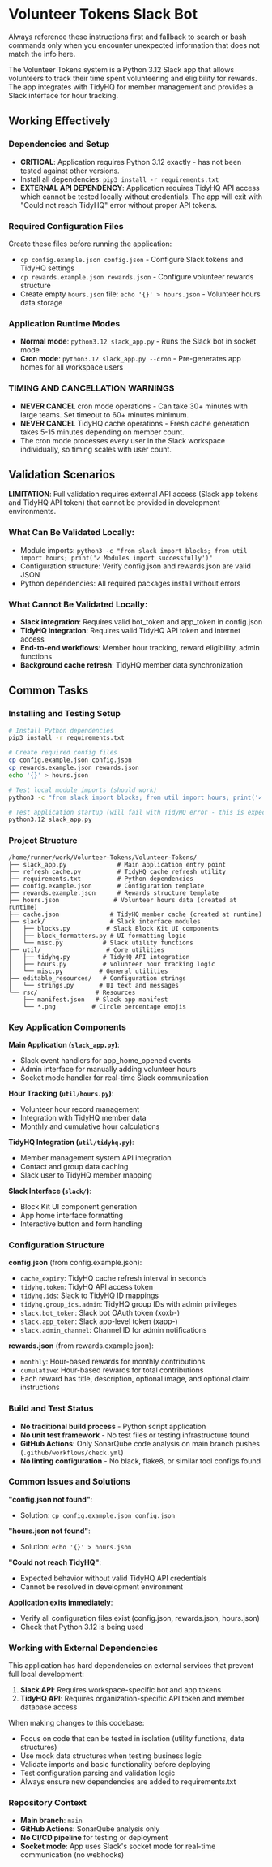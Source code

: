 # Volunteer Tokens Slack Bot

Always reference these instructions first and fallback to search or bash commands only when you encounter unexpected information that does not match the info here.

The Volunteer Tokens system is a Python 3.12 Slack app that allows volunteers to track their time spent volunteering and eligibility for rewards. The app integrates with TidyHQ for member management and provides a Slack interface for hour tracking.

## Working Effectively

### Dependencies and Setup
- **CRITICAL**: Application requires Python 3.12 exactly - has not been tested against other versions.
- Install all dependencies: `pip3 install -r requirements.txt`
- **EXTERNAL API DEPENDENCY**: Application requires TidyHQ API access which cannot be tested locally without credentials. The app will exit with "Could not reach TidyHQ" error without proper API tokens.

### Required Configuration Files
Create these files before running the application:
- `cp config.example.json config.json` - Configure Slack tokens and TidyHQ settings
- `cp rewards.example.json rewards.json` - Configure volunteer rewards structure  
- Create empty `hours.json` file: `echo '{}' > hours.json` - Volunteer hours data storage

### Application Runtime Modes
- **Normal mode**: `python3.12 slack_app.py` - Runs the Slack bot in socket mode
- **Cron mode**: `python3.12 slack_app.py --cron` - Pre-generates app homes for all workspace users

### **TIMING AND CANCELLATION WARNINGS**
- **NEVER CANCEL** cron mode operations - Can take 30+ minutes with large teams. Set timeout to 60+ minutes minimum.
- **NEVER CANCEL** TidyHQ cache operations - Fresh cache generation takes 5-15 minutes depending on member count.
- The cron mode processes every user in the Slack workspace individually, so timing scales with user count.

## Validation Scenarios

**LIMITATION**: Full validation requires external API access (Slack app tokens and TidyHQ API token) that cannot be provided in development environments.

### What Can Be Validated Locally:
- Module imports: `python3 -c "from slack import blocks; from util import hours; print('✓ Modules import successfully')"`
- Configuration structure: Verify config.json and rewards.json are valid JSON
- Python dependencies: All required packages install without errors

### What Cannot Be Validated Locally:
- **Slack integration**: Requires valid bot_token and app_token in config.json
- **TidyHQ integration**: Requires valid TidyHQ API token and internet access
- **End-to-end workflows**: Member hour tracking, reward eligibility, admin functions
- **Background cache refresh**: TidyHQ member data synchronization

## Common Tasks

### Installing and Testing Setup
```bash
# Install Python dependencies
pip3 install -r requirements.txt

# Create required config files  
cp config.example.json config.json
cp rewards.example.json rewards.json
echo '{}' > hours.json

# Test local module imports (should work)
python3 -c "from slack import blocks; from util import hours; print('✓ All modules import successfully')"

# Test application startup (will fail with TidyHQ error - this is expected)
python3.12 slack_app.py
```

### Project Structure
```
/home/runner/work/Volunteer-Tokens/Volunteer-Tokens/
├── slack_app.py              # Main application entry point
├── refresh_cache.py          # TidyHQ cache refresh utility
├── requirements.txt          # Python dependencies
├── config.example.json       # Configuration template
├── rewards.example.json      # Rewards structure template
├── hours.json               # Volunteer hours data (created at runtime)
├── cache.json              # TidyHQ member cache (created at runtime)
├── slack/                  # Slack interface modules
│   ├── blocks.py          # Slack Block Kit UI components
│   ├── block_formatters.py # UI formatting logic
│   └── misc.py           # Slack utility functions
├── util/                  # Core utilities
│   ├── tidyhq.py         # TidyHQ API integration
│   ├── hours.py          # Volunteer hour tracking logic
│   └── misc.py          # General utilities
├── editable_resources/   # Configuration strings
│   └── strings.py       # UI text and messages
└── rsc/                # Resources
    ├── manifest.json   # Slack app manifest
    └── *.png          # Circle percentage emojis
```

### Key Application Components

**Main Application (`slack_app.py`)**:
- Slack event handlers for app_home_opened events
- Admin interface for manually adding volunteer hours
- Socket mode handler for real-time Slack communication

**Hour Tracking (`util/hours.py`)**:
- Volunteer hour record management
- Integration with TidyHQ member data
- Monthly and cumulative hour calculations

**TidyHQ Integration (`util/tidyhq.py`)**:
- Member management system API integration
- Contact and group data caching
- Slack user to TidyHQ member mapping

**Slack Interface (`slack/`)**:
- Block Kit UI component generation
- App home interface formatting
- Interactive button and form handling

### Configuration Structure

**config.json** (from config.example.json):
- `cache_expiry`: TidyHQ cache refresh interval in seconds
- `tidyhq.token`: TidyHQ API access token  
- `tidyhq.ids`: Slack to TidyHQ ID mappings
- `tidyhq.group_ids.admin`: TidyHQ group IDs with admin privileges
- `slack.bot_token`: Slack bot OAuth token (xoxb-)
- `slack.app_token`: Slack app-level token (xapp-)
- `slack.admin_channel`: Channel ID for admin notifications

**rewards.json** (from rewards.example.json):
- `monthly`: Hour-based rewards for monthly contributions
- `cumulative`: Hour-based rewards for total contributions
- Each reward has title, description, optional image, and optional claim instructions

### Build and Test Status
- **No traditional build process** - Python script application
- **No unit test framework** - No test files or testing infrastructure found
- **GitHub Actions**: Only SonarQube code analysis on main branch pushes (`.github/workflows/check.yml`)
- **No linting configuration** - No black, flake8, or similar tool configs found

### Common Issues and Solutions

**"config.json not found"**:
- Solution: `cp config.example.json config.json`

**"hours.json not found"**:
- Solution: `echo '{}' > hours.json`  

**"Could not reach TidyHQ"**:
- Expected behavior without valid TidyHQ API credentials
- Cannot be resolved in development environment

**Application exits immediately**:
- Verify all configuration files exist (config.json, rewards.json, hours.json)  
- Check that Python 3.12 is being used

### Working with External Dependencies

This application has hard dependencies on external services that prevent full local development:

1. **Slack API**: Requires workspace-specific bot and app tokens
2. **TidyHQ API**: Requires organization-specific API token and member database access

When making changes to this codebase:
- Focus on code that can be tested in isolation (utility functions, data structures)
- Use mock data structures when testing business logic  
- Validate imports and basic functionality before deploying
- Test configuration parsing and validation logic
- Always ensure new dependencies are added to requirements.txt

### Repository Context
- **Main branch**: `main`
- **GitHub Actions**: SonarQube analysis only
- **No CI/CD pipeline** for testing or deployment
- **Socket mode**: App uses Slack's socket mode for real-time communication (no webhooks)